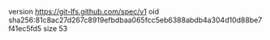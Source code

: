version https://git-lfs.github.com/spec/v1
oid sha256:81c8ac27d267c8919efbdbaa065fcc5eb6388abdb4a304d10d88be7f41ec5fd5
size 53
